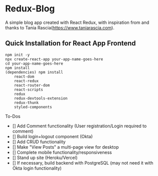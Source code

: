 # Redux-Blog
A simple blog app created with React Redux, with inspiration from and thanks to Tania Rascia(https://www.taniarascia.com).

## Quick Installation for React App Frontend
```
npm init -y
npx create-react-app your-app-name-goes-here
cd your-app-name-goes-here
npm install
(dependencies) npm install 
    react-dom 
    react-redux
    react-router-dom
    react-scripts
    redux
    redux-devtools-extension
    redux-thunk
    styled-components
```

To-Dos
- [] Add Comment functionality (User registration/Login required to comment)
- [] Build login+logout component (Okta)
- [] Add CRUD functionality
- [] Make "View Posts" a multi-page view for desktop
- [] Complete mobile functionality/responsiveness
- [] Stand up site (Heroku/Vercel)
- [] If necessary, build backend with PostgreSQL (may not need it with Okta login functionality)